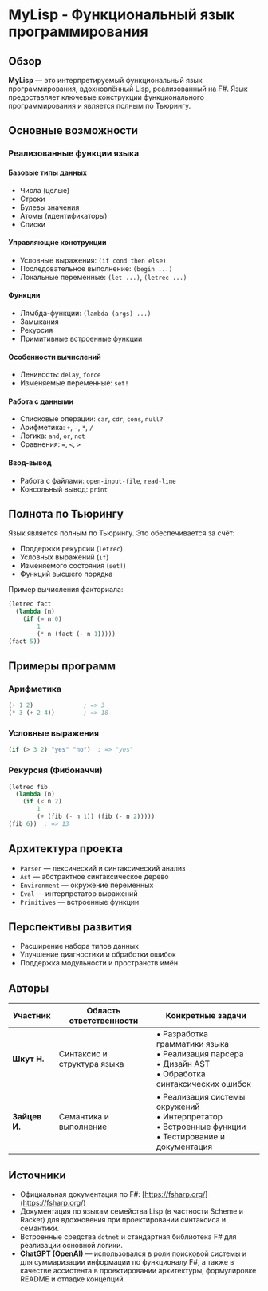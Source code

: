 
# MyLisp - Функциональный язык программирования

## Обзор

**MyLisp** — это интерпретируемый функциональный язык программирования, вдохновлённый Lisp, реализованный на F#. Язык предоставляет ключевые конструкции функционального программирования и является полным по Тьюрингу.

## Основные возможности

### Реализованные функции языка

#### Базовые типы данных
- Числа (целые)
- Строки
- Булевы значения
- Атомы (идентификаторы)
- Списки

#### Управляющие конструкции
- Условные выражения: `(if cond then else)`
- Последовательное выполнение: `(begin ...)`
- Локальные переменные: `(let ...)`, `(letrec ...)`

#### Функции
- Лямбда-функции: `(lambda (args) ...)`
- Замыкания
- Рекурсия
- Примитивные встроенные функции

#### Особенности вычислений
- Ленивость: `delay`, `force`
- Изменяемые переменные: `set!`

#### Работа с данными
- Списковые операции: `car`, `cdr`, `cons`, `null?`
- Арифметика: `+`, `-`, `*`, `/`
- Логика: `and`, `or`, `not`
- Сравнения: `=`, `<`, `>`

#### Ввод-вывод
- Работа с файлами: `open-input-file`, `read-line`
- Консольный вывод: `print`

## Полнота по Тьюрингу

Язык является полным по Тьюрингу. Это обеспечивается за счёт:
- Поддержки рекурсии (`letrec`)
- Условных выражений (`if`)
- Изменяемого состояния (`set!`)
- Функций высшего порядка

Пример вычисления факториала:

```lisp
(letrec fact 
  (lambda (n) 
    (if (= n 0) 
        1 
        (* n (fact (- n 1)))))
(fact 5))
```

## Примеры программ

### Арифметика

```lisp
(+ 1 2)              ; => 3
(* 3 (+ 2 4))        ; => 18
```

### Условные выражения

```lisp
(if (> 3 2) "yes" "no")  ; => "yes"
```

### Рекурсия (Фибоначчи)

```lisp
(letrec fib
  (lambda (n)
    (if (< n 2)
        1
        (+ (fib (- n 1)) (fib (- n 2)))))
(fib 6))  ; => 13
```

## Архитектура проекта

- `Parser` — лексический и синтаксический анализ
- `Ast` — абстрактное синтаксическое дерево
- `Environment` — окружение переменных
- `Eval` — интерпретатор выражений
- `Primitives` — встроенные функции

## Перспективы развития

- Расширение набора типов данных
- Улучшение диагностики и обработки ошибок
- Поддержка модульности и пространств имён

## Авторы

| Участник       | Область ответственности      | Конкретные задачи                                                                 |
|----------------|------------------------------|------------------------------------------------------------------------------------|
| **Шкут Н.** | Синтаксис и структура языка  | • Разработка грамматики языка<br>• Реализация парсера<br>• Дизайн AST<br>• Обработка синтаксических ошибок |
| **Зайцев И.** | Семантика и выполнение       | • Реализация системы окружений<br>• Интерпретатор<br>• Встроенные функции<br>• Тестирование и документация |


## Источники

* Официальная документация по F#: [https://fsharp.org/](https://fsharp.org/)
* Документация по языкам семейства Lisp (в частности Scheme и Racket) для вдохновения при проектировании синтаксиса и семантики.
* Встроенные средства `dotnet` и стандартная библиотека F# для реализации основной логики.
* **ChatGPT (OpenAI)** — использовался в роли поисковой системы и для суммаризации информации по функционалу F#, а также в качестве ассистента в проектировании архитектуры, формулировке README и отладке концепций.


